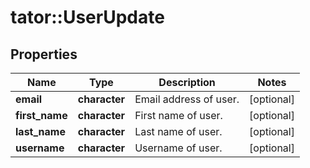 # tator::UserUpdate

## Properties
Name | Type | Description | Notes
------------ | ------------- | ------------- | -------------
**email** | **character** | Email address of user. | [optional] 
**first_name** | **character** | First name of user. | [optional] 
**last_name** | **character** | Last name of user. | [optional] 
**username** | **character** | Username of user. | [optional] 


